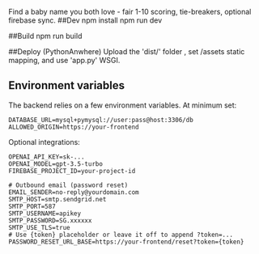 Find a baby name you both love - fair 1-10 scoring, tie-breakers, optional firebase sync.
##Dev
npm install
npm run dev

##Build 
npm run build

##Deploy (PythonAnwhere)
Upload the 'dist/' folder , set /assets static mapping, and use 'app.py' WSGI.

## Environment variables

The backend relies on a few environment variables. At minimum set:

```
DATABASE_URL=mysql+pymysql://user:pass@host:3306/db
ALLOWED_ORIGIN=https://your-frontend
```

Optional integrations:

```
OPENAI_API_KEY=sk-...
OPENAI_MODEL=gpt-3.5-turbo
FIREBASE_PROJECT_ID=your-project-id

# Outbound email (password reset)
EMAIL_SENDER=no-reply@yourdomain.com
SMTP_HOST=smtp.sendgrid.net
SMTP_PORT=587
SMTP_USERNAME=apikey
SMTP_PASSWORD=SG.xxxxxx
SMTP_USE_TLS=true
# Use {token} placeholder or leave it off to append ?token=...
PASSWORD_RESET_URL_BASE=https://your-frontend/reset?token={token}
```
